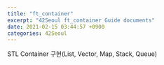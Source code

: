 ```yaml
---
title: "ft_container"
excerpt: "42Seoul ft_container Guide documents"
date: 2021-02-15 03:44:57 +0900
categories: 42Seoul
---
```


STL Container 구현(List, Vector, Map, Stack, Queue)